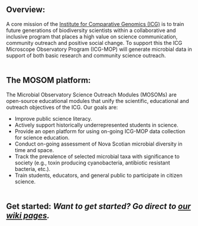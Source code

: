 ## **Overview:** 
A core mission of the [Institute for Comparative Genomics (ICG)](https://icgenomics.ca/) is to train future generations of biodiversity scientists within a collaborative and inclusive program that places a high value on science communication, community outreach and positive social change.  To support this the ICG Microscope Observatory Program (ICG-MOP) will generate microbial data in support of both basic research and community science outreach. 
<br><br>

## **The MOSOM platform:** 
The Microbial Observatory Science Outreach Modules (MOSOMs) are open-source educational modules that unify the scientific, educational and outreach objectives of the ICG. 
 Our goals are:
* Improve public science literacy.
* Actively support historically underrepresented students in science.
*	Provide an open platform for using on-going ICG-MOP data collection for science education.
*	Conduct on-going assessment of Nova Scotian microbial diversity in time and space.
*	Track the prevalence of selected microbial taxa with significance to society (e.g., toxin producing cyanobacteria, antibiotic resistant bacteria, etc.).
*	Train students, educators, and general public to participate in citizen science.
<br><br>

## **Get started:** _Want to get started?  Go direct to [our wiki pages](https://github.com/MicroscapeObservatory/Tutorials/wiki)._
